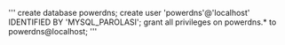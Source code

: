 
'''
create database powerdns;
create user 'powerdns'@'localhost' IDENTIFIED BY 'MYSQL_PAROLASI';
grant all privileges on powerdns.* to powerdns@localhost;
'''

